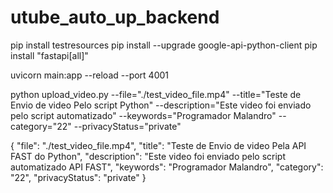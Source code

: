 # utube_auto_up_backend
pip install testresources
pip install --upgrade google-api-python-client
pip install "fastapi[all]"

uvicorn main:app --reload --port 4001

python upload_video.py --file="./test_video_file.mp4" --title="Teste de Envio de video Pelo script Python"    --description="Este video foi enviado pelo script automatizado" --keywords="Programador Malandro" --category="22"   --privacyStatus="private"

{
  "file": "./test_video_file.mp4",
  "title": "Teste de Envio de video Pela API FAST do Python",
  "description": "Este video foi enviado pelo script automatizado API FAST",
  "keywords": "Programador Malandro",
  "category": "22",
  "privacyStatus": "private"
}